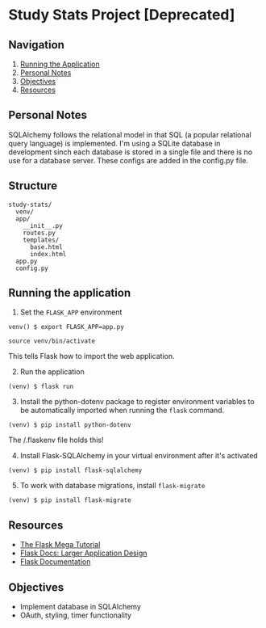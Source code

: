 # Study Stats Project [Deprecated]

## Navigation
1) [Running the Application](#running-the-application)
1) [Personal Notes](#personal-notes)
2) [Objectives](#objectives)
2) [Resources](#resources)

## Personal Notes
SQLAlchemy follows the relational model in that SQL (a popular relational
query language) is implemented. I'm using a SQLite database in development
sinch each database is stored in a single file and
there is no use for a database server. These configs are added
in the config.py file.

## Structure
```
study-stats/
  venv/
  app/
    __init__.py
    routes.py
    templates/
      base.html
      index.html
  app.py
  config.py
```

## Running the application
1) Set the `FLASK_APP` environment
```
venv() $ export FLASK_APP=app.py
```
```
source venv/bin/activate
```
This tells Flask how to import the web application.

2) Run the application
```
(venv) $ flask run
```

3) Install the python-dotenv package to register environment
variables to be automatically imported when running the `flask` command.
```
(venv) $ pip install python-dotenv
```   
The /.flaskenv file holds this!

4) Install Flask-SQLAlchemy in your virtual environment after it's activated
```
(venv) $ pip install flask-sqlalchemy
```

5) To work with database migrations, install `flask-migrate`
```
(venv) $ pip install flask-migrate
```

## Resources
- [The Flask Mega Tutorial](https://blog.miguelgrinberg.com/post/the-flask-mega-tutorial-part-i-hello-world)
- [Flask Docs: Larger Application Design](https://flask.palletsprojects.com/en/1.1.x/patterns/packages/)
- [Flask Documentation](https://flask.palletsprojects.com/en/1.1.x/api/#)

## Objectives
- Implement database in SQLAlchemy
- OAuth, styling, timer functionality

